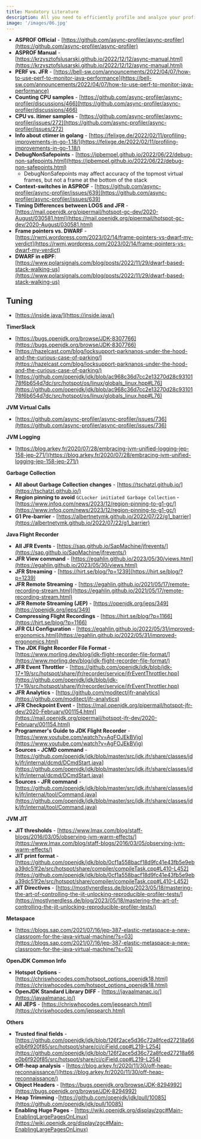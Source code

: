 ```yaml
---
title: Mandatory Literature
description: All you need to efficiently profile and analyze your profiles
image: '/images/06.jpg'
---
```


- **ASPROF Official** - [https://github.com/async-profiler/async-profiler](https://github.com/async-profiler/async-profiler)
- **ASPROF Manual** - [https://krzysztofslusarski.github.io/2022/12/12/async-manual.html](https://krzysztofslusarski.github.io/2022/12/12/async-manual.html)
- **PERF vs. JFR** - [https://bell-sw.com/announcements/2022/04/07/how-to-use-perf-to-monitor-java-performance](https://bell-sw.com/announcements/2022/04/07/how-to-use-perf-to-monitor-java-performance)
- **Counting CPU samples** - [https://github.com/async-profiler/async-profiler/discussions/466](https://github.com/async-profiler/async-profiler/discussions/466)
- **CPU vs. itimer samples** - [https://github.com/async-profiler/async-profiler/issues/272](https://github.com/async-profiler/async-profiler/issues/272)
- **Info about ctimer in golang** - [https://felixge.de/2022/02/11/profiling-improvements-in-go-1.18/](https://felixge.de/2022/02/11/profiling-improvements-in-go-1.18/)
- **DebugNonSafepoints** - [https://jpbempel.github.io/2022/06/22/debug-non-safepoints.html](https://jpbempel.github.io/2022/06/22/debug-non-safepoints.html)
    - DebugNonSafepoints may affect accuracy of the topmost virtual frames, but not a frame at the bottom of the stack
- **Context-switches in ASPROF** - [https://github.com/async-profiler/async-profiler/issues/639](https://github.com/async-profiler/async-profiler/issues/639)
- **Timing Differences between LOGS and JFR** - [https://mail.openjdk.org/pipermail/hotspot-gc-dev/2020-August/030581.html](https://mail.openjdk.org/pipermail/hotspot-gc-dev/2020-August/030581.html)
- **Frame pointers vs. DWARF** - [https://rwmj.wordpress.com/2023/02/14/frame-pointers-vs-dwarf-my-verdict](https://rwmj.wordpress.com/2023/02/14/frame-pointers-vs-dwarf-my-verdict)
- **DWARF in eBPF**: [https://www.polarsignals.com/blog/posts/2022/11/29/dwarf-based-stack-walking-us](https://www.polarsignals.com/blog/posts/2022/11/29/dwarf-based-stack-walking-us)

## Tuning
- [https://inside.java/](https://inside.java/)

**TimerSlack**
- [https://bugs.openjdk.org/browse/JDK-8307766](https://bugs.openjdk.org/browse/JDK-8307766)
- [https://hazelcast.com/blog/locksupport-parknanos-under-the-hood-and-the-curious-case-of-parking/](https://hazelcast.com/blog/locksupport-parknanos-under-the-hood-and-the-curious-case-of-parking/)
- [https://github.com/openjdk/jdk/blob/ac968c36d7cc2e13270d28c9310178f6b654d7dc/src/hotspot/os/linux/globals_linux.hpp#L76](https://github.com/openjdk/jdk/blob/ac968c36d7cc2e13270d28c9310178f6b654d7dc/src/hotspot/os/linux/globals_linux.hpp#L76)

**JVM Virtual Calls**
- [https://github.com/async-profiler/async-profiler/issues/736](https://github.com/async-profiler/async-profiler/issues/736)

**JVM Logging**
- [https://blog.arkey.fr/2020/07/28/embracing-jvm-unified-logging-jep-158-jep-271/](https://blog.arkey.fr/2020/07/28/embracing-jvm-unified-logging-jep-158-jep-271/)

**Garbage Collection**
- **All about Garbage Collection changes** - [https://tschatzl.github.io/](https://tschatzl.github.io/)
- **Region pinning to avoid** `GCLocker initiated Garbage Collection` - [https://www.infoq.com/news/2023/12/region-pinning-to-g1-gc/](https://www.infoq.com/news/2023/12/region-pinning-to-g1-gc/)
- **G1 Pre-barrier** - [https://albertnetymk.github.io/2022/07/22/g1_barrier](https://albertnetymk.github.io/2022/07/22/g1_barrier)

**Java Flight Recorder**
- **All JFR Events** - [https://sap.github.io/SapMachine/jfrevents/](https://sap.github.io/SapMachine/jfrevents/)
- **JFR View command** - [https://egahlin.github.io/2023/05/30/views.html](https://egahlin.github.io/2023/05/30/views.html)
- **JFR Streaming** - [https://hirt.se/blog/?p=1239](https://hirt.se/blog/?p=1239)
- **JFR Remote Streaming** - [https://egahlin.github.io/2021/05/17/remote-recording-stream.html](https://egahlin.github.io/2021/05/17/remote-recording-stream.html)
- **JFR Remote Streaming (JEP)** - [https://openjdk.org/jeps/349](https://openjdk.org/jeps/349)
- **Compressing Flight Recordings** - [https://hirt.se/blog/?p=1166](https://hirt.se/blog/?p=1166)
- **JFR CLI Configuration** - [https://egahlin.github.io/2022/05/31/improved-ergonomics.html](https://egahlin.github.io/2022/05/31/improved-ergonomics.html)
- **The JDK Flight Recorder File Format** - [https://www.morling.dev/blog/jdk-flight-recorder-file-format/](https://www.morling.dev/blog/jdk-flight-recorder-file-format/)
- **JFR Event Throttler** - [https://github.com/openjdk/jdk/blob/jdk-17+19/src/hotspot/share/jfr/recorder/service/jfrEventThrottler.hpp](https://github.com/openjdk/jdk/blob/jdk-17+19/src/hotspot/share/jfr/recorder/service/jfrEventThrottler.hpp)
- **JFR Analytics** - [https://github.com/moditect/jfr-analytics](https://github.com/moditect/jfr-analytics)
- **JFR Checkpoint Event** - [https://mail.openjdk.org/pipermail/hotspot-jfr-dev/2020-February/001154.html](https://mail.openjdk.org/pipermail/hotspot-jfr-dev/2020-February/001154.html)
- **Programmer's Guide to JDK Flight Recorder** - [https://www.youtube.com/watch?v=AgFOJEkBVjg](https://www.youtube.com/watch?v=AgFOJEkBVjg)
- **Sources - JCMD command** - [https://github.com/openjdk/jdk/blob/master/src/jdk.jfr/share/classes/jdk/jfr/internal/dcmd/DCmdStart.java](https://github.com/openjdk/jdk/blob/master/src/jdk.jfr/share/classes/jdk/jfr/internal/dcmd/DCmdStart.java)
- **Sources - JFR command** - [https://github.com/openjdk/jdk/blob/master/src/jdk.jfr/share/classes/jdk/jfr/internal/tool/Command.java](https://github.com/openjdk/jdk/blob/master/src/jdk.jfr/share/classes/jdk/jfr/internal/tool/Command.java)

**JVM JIT**
- **JIT thresholds** - [https://www.lmax.com/blog/staff-blogs/2016/03/05/observing-jvm-warm-effects/](https://www.lmax.com/blog/staff-blogs/2016/03/05/observing-jvm-warm-effects/)
- **JIT print format** - [https://github.com/openjdk/jdk/blob/0cf1a558bacf18d9fc41e43fb5e9eba39dc51f2e/src/hotspot/share/compiler/compileTask.cpp#L410-L452](https://github.com/openjdk/jdk/blob/0cf1a558bacf18d9fc41e43fb5e9eba39dc51f2e/src/hotspot/share/compiler/compileTask.cpp#L410-L452)
- **JIT Directives** - [https://mostlynerdless.de/blog/2023/05/18/mastering-the-art-of-controlling-the-jit-unlocking-reproducible-profiler-tests/](https://mostlynerdless.de/blog/2023/05/18/mastering-the-art-of-controlling-the-jit-unlocking-reproducible-profiler-tests/)

**Metaspace**
- [https://blogs.sap.com/2021/07/16/jep-387-elastic-metaspace-a-new-classroom-for-the-java-virtual-machine/?s=03](https://blogs.sap.com/2021/07/16/jep-387-elastic-metaspace-a-new-classroom-for-the-java-virtual-machine/?s=03)

**OpenJDK Common Info**
- **Hotspot Options** - [https://chriswhocodes.com/hotspot_options_openjdk18.html](https://chriswhocodes.com/hotspot_options_openjdk18.html)
- **OpenJDK Standard Library DIFF** - [https://javaalmanac.io/](https://javaalmanac.io/)
- **All JEPS** - [https://chriswhocodes.com/jepsearch.html](https://chriswhocodes.com/jepsearch.html)

**Others**
- **Trusted final fields** - [https://github.com/openjdk/jdk/blob/126f2ace5d36c72a8fced27218a66e0b6f920f85/src/hotspot/share/ci/ciField.cpp#L219-L254](https://github.com/openjdk/jdk/blob/126f2ace5d36c72a8fced27218a66e0b6f920f85/src/hotspot/share/ci/ciField.cpp#L219-L254)
- **Off-heap analysis** - [https://blog.arkey.fr/2020/11/30/off-heap-reconnaissance/](https://blog.arkey.fr/2020/11/30/off-heap-reconnaissance/)
- **Object Headers** - [https://bugs.openjdk.org/browse/JDK-8294992](https://bugs.openjdk.org/browse/JDK-8294992)
- **Heap Trimming** -[https://github.com/openjdk/jdk/pull/10085](https://github.com/openjdk/jdk/pull/10085)
- **Enabling Huge Pages** - [https://wiki.openjdk.org/display/zgc#Main-EnablingLargePagesOnLinux](https://wiki.openjdk.org/display/zgc#Main-EnablingLargePagesOnLinux)
